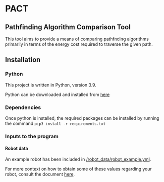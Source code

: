 # PACT


## Pathfinding Algorithm Comparison Tool

This tool aims to provide a means of comparing pathfnding algorithms primarily in terms of the energy cost required to traverse the given path. 


## Installation


### Python
This project is written in Python, version 3.9. 

Python can be downloaded and installed from [here](https://www.python.org/downloads/.)

### Dependencies

Once python is installed, the required packages can be installed by running the command `pip3 install -r requirements.txt`


### Inputs to the program

#### Robot data
An example robot has been included in [/robot_data/robot_example.yml](/robot_data/robot_example.yml).

For more context on how to obtain some of these values regarding your robot, consult the document [here](https://www.me.ua.edu/me360/docs/Motors/MotorCalculations.pdf).
    